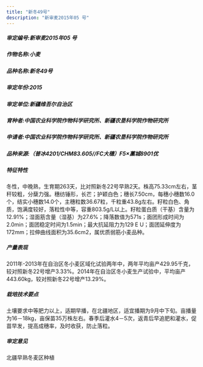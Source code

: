 ```yaml
---
title: "新冬49号"
description: "新审麦2015年05 号"
---
```

##### 审定编号:新审麦2015年05 号

##### 作物名称:小麦

##### 品种名称:新冬49号

##### 审定年份:2015

##### 审定单位:新疆维吾尔自治区

##### 育种者:中国农业科学院作物科学研究所、新疆农垦科学院作物研究所

##### 申请者:中国农业科学院作物科学研究所、新疆农垦科学院作物研究所

##### 品种来源:（普冰4201/CHM83.605//FC大穗）F5×藁城8901优

##### 特征特性
冬性，中晚熟，生育期263天，比对照新冬22号早熟2天。株高75.33cm左右，茎秆较粗，分蘖力强。穗纺锤形，长芒；护颖白色；穗长7.50cm，每穗小穗数16.0个，结实小穗数14.0个，主穗粒数36.67粒，千粒重43.8g左右。籽粒白色、角质，饱满度较好，落粒性中等，容重803.5g/L以上。籽粒蛋白质（干基）含量为12.91%；湿面筋含量（湿基）为27.6%；降落数值为571s；面团形成时间为2.0min；面团稳定时间为1.5min；最大抗延阻力为129 E U；面团延伸度为172mm；拉伸曲线面积为35.6cm2，属优质弱筋小麦品种。

##### 产量表现
2011年-2013年在自治区冬小麦区域化试验两年中，两年平均亩产429.95千克，较对照新冬22号增产3.33%。2014年在自治区冬小麦生产试验中，平均亩产443.60kg，较对照新冬22号增产13.29%。

##### 栽培技术要点
土壤要求中等肥力以上，适期早播，在北疆地区，适宜播期为9月中下旬。亩播量为16－18kg，亩保苗35万株左右。春季后灌水4－5次，返青后早追肥和灌水，促苗早发，提高成穗率，及时收获，防止落粒。

##### 审定意见
北疆早熟冬麦区种植
